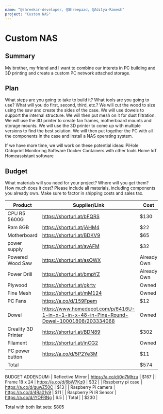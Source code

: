 ```yaml
---
name: "@shreekar-developer, @Shreepaad, @Aditya-Ramesh"
project: "Custom NAS"
---
```


# Custom NAS

## Summary

My brother, my friend and I want to combine our interets in PC building and 3D printing and create a custom PC network attached storage.

## Plan

What steps are you going to take to build it? What tools are you going to use? What will you do first, second, third, etc.?
We will cut the wood to size using the saw and create the sides of the case. We will use dowels to support the internal structure. We will then put mesh on it for dust filtration. We will use the 3D printer to create fan frames, motherboard mounts and storage mounts. We will use the 3D printer to come up with multiple versions to find the best solution. We will then put together the PC with all the components in the case and install a NAS operating system.

If we have more time, we will work on these potential ideas:
PiHole
Octoprint Monitoring Software
Docker Containers with other tools
Home IoT
Homeassistant software

## Budget

What materials will you need for your project? Where will you get them? How much does it cost? Please include all materials, including components you already own. Make sure to factor in shipping costs and sales tax.

| Product             | Supplier/Link                                                                             | Cost                  |
|---------------------|-------------------------------------------------------------------------------------------|-----------------------|
| CPU R5 5600G        | https://shorturl.at/bFQRS                                                                 | $130                  |
| Ram 8GB             | https://shorturl.at/jAHM4                                                                 | $22                   |
| Motherboard         | https://shorturl.at/BDKV9                                                                 | $65                   |
| power supply        | https://shorturl.at/avAFM                                                                 | $32                   |
| Powered Wood Saw    | https://shorturl.at/asOWX                                                                 | Already Own           |
| Power Drill         | https://shorturl.at/bmpYZ                                                                 | Already Own           |
| Plywood             | https://shorturl.at/gkrtv                                                                 | Owned                 |
| Fine Mesh           | https://shorturl.at/mM124                                                                 | Owned                 |
| PC Fans             | https://a.co/d/159Fpem                                                                    | $12                   |
| Dowel               | https://www.homedepot.com/p/6416U-1-in-x-1-in-x-48-in-Pine-Round-Dowel-10001808/203334068 | Owned                 |
| Creality 3D Printer | https://shorturl.at/BDN89                                                                 | $302                  |
| Filament            | https://shorturl.at/inCG2                                                                 | Owned                 |
| PC power button     | https://a.co/d/5P2Ye3M                                                                 | $11 |
| Total               |                                                                                           | $574                  |

BUDGET ADDENDUM:
| Reflective Mirror        | https://a.co/d/0q7Mhzu                                                                 | $167                  |
| Frame 18 x 24             | https://a.co/d/6bW7Kz0                                                                 | $32                   |
| Rsspberry pi case         | https://a.co/d/guwZ50C                                                                 | $13                   |
| Raspberry Pi camera        | https://a.co/d/4Ra01y9                                                              | $11                   |
| Raspberry Pi IR Sensor     | https://a.co/d/iYOFRNg                                                                | 6.5           |
| Total               |                                                                                           | $230                  |


Total with both list sets: $805
